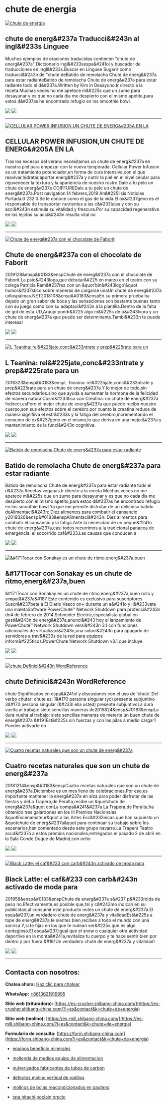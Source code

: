 # chute de energia

<a href="https://swt.shibang-china.com/?l=es&img&k=chute+de+energia" target="_blank">![chute de energia](http://static.shibang-china.com/all-800x300/1489.jpg)</a>

## chute de energ&#237a Traducci&#243n al ingl&#233s Linguee
Muchos ejemplos de oraciones traducidas contienen "chute de energ&#237a" Diccionario ingl&#233sespa&#241ol y buscador de traducciones en ingl&#233s.Buscar en Linguee Sugerir como traducci&#243n de "chute deBatido de remolacha Chute de energ&#237a para estar radianteBatido de remolacha Chute de energ&#237a para estar radiante todo el d&#237a.Written by Kim in Desayuno.Ir directo a la receta.Muchas veces no me apetece m&#225s que un zumo para desayunar y es que no cada dia me despierto con el mismo apetito,para estos d&#237as he encontrado refugio en los smoothie bowl.


<a href="https://whatsapp.shibangsoft.com/WhatsApp.php" target="_blank" title="WhatsApp">![](http://static.shibang-china.com/icon/whatsapp.png)</a> <a href="https://swt.shibang-china.com/?l=es&icon&k=chute+de+energia" target="_blank">![](http://static.shibang-china.com/icon/chat-es.png)</a>

---

<a href="https://swt.shibang-china.com/?l=es&img&k=chute+de+energia" target="_blank">![CELLULAR POWER INFUSION,UN CHUTE DE ENERG&#205A EN LA](http://static.shibang-china.com/all-800x300/752.jpg)</a>

## CELLULAR POWER INFUSION,UN CHUTE DE ENERG&#205A EN LA
Tras los excesos del verano necesitamos un chute de energ&#237a en nuestra piel para empezar con la nueva temporada: Cellular Power Infusion es un tratamiento potenciador,en forma de cura intensiva,con el que reavivar,hidratar,aportar energ&#237a y nutrir la piel en el nivel celular para rejuvenecer la textura y la apariencia de nuestro rostro.Dale a tu pelo un chute de energ&#237a COIFFUREDale a tu pelo un chute de energ&#237a.Post navigation.14 febrero,2019 An&#225lisis Noticias Portada.0 232 0.Se le conoce como el gas de la vida.El ox&#237geno es el responsable de transportar nutrientes a las c&#233lulas y con su acci&#243n estimula su vitalidad y frescura.Por su capacidad regenerativa en los tejidos su acci&#243n resulta vital no


<a href="https://whatsapp.shibangsoft.com/WhatsApp.php" target="_blank" title="WhatsApp">![](http://static.shibang-china.com/icon/whatsapp.png)</a> <a href="https://swt.shibang-china.com/?l=es&icon&k=chute+de+energia" target="_blank">![](http://static.shibang-china.com/icon/chat-es.png)</a>

---

<a href="https://swt.shibang-china.com/?l=es&img&k=chute+de+energia" target="_blank">![Chute de energ&#237a con el chocolate de Faborit](http://static.shibang-china.com/all-800x300/1069.jpg)</a>

## Chute de energ&#237a con el chocolate de Faborit
2019128&ensp&#0183&enspChute de energ&#237a con el chocolate de Faborit.La psic&#243loga,que debutar&#225 en marzo en el teatro con su colega Patricia Ram&#237rez con un &quot'bin&#243logo'&quot humor&#237stico sobre maneras de cargarse unaUn chute de energ&#237a udlaspalmas.NET2018108&ensp&#0183&enspEn su primera prueba ha dejado un gran sabor de boca y las sensaciones son bastante buenas tanto con su juego como con su adaptaci&#243n a la plantilla.Dentro de la falta de gol de esta UD,Araujo pondr&#225 algo m&#225s de p&#243lvora y un chute de energ&#237a que puede ser determinante.Tambi&#233n te puede interesar


<a href="https://whatsapp.shibangsoft.com/WhatsApp.php" target="_blank" title="WhatsApp">![](http://static.shibang-china.com/icon/whatsapp.png)</a> <a href="https://swt.shibang-china.com/?l=es&icon&k=chute+de+energia" target="_blank">![](http://static.shibang-china.com/icon/chat-es.png)</a>

---

<a href="https://swt.shibang-china.com/?l=es&img&k=chute+de+energia" target="_blank">![L Teanina: rel&#225jate,conc&#233ntrate y prep&#225rate para un](http://static.shibang-china.com/all-800x300/950.jpg)</a>

## L Teanina: rel&#225jate,conc&#233ntrate y prep&#225rate para un
2018323&ensp&#0183&enspL Teanina: rel&#225jate,conc&#233ntrate y prep&#225rate para un chute de energ&#237a.Y lo mejor de todo,sin efectos secundarios.sino que ayuda a aumentar la hormona de la felicidad de manera naturalCosm&#233tica con Creatina: un chute de energ&#237a fvdirect.esPero el mejor chute de energ&#237a que puede recibir nuestro cuerpo,son sus efectos sobre el cerebro por cuanto la creatina reduce de manera signifiiva el estr&#233s y la fatiga del cerebro,incrementando el consumo de ox&#237geno en el mismo,lo que deriva en una mejor&#237a y mantenimiento de la funci&#243n cognitiva.


<a href="https://whatsapp.shibangsoft.com/WhatsApp.php" target="_blank" title="WhatsApp">![](http://static.shibang-china.com/icon/whatsapp.png)</a> <a href="https://swt.shibang-china.com/?l=es&icon&k=chute+de+energia" target="_blank">![](http://static.shibang-china.com/icon/chat-es.png)</a>

---

<a href="https://swt.shibang-china.com/?l=es&img&k=chute+de+energia" target="_blank">![Batido de remolacha Chute de energ&#237a para estar radiante](http://static.shibang-china.com/all-800x300/329.jpg)</a>

## Batido de remolacha Chute de energ&#237a para estar radiante
Batido de remolacha Chute de energ&#237a para estar radiante todo el d&#237a Recetas veganas.Ir directo a la receta Muchas veces no me apetece m&#225s que un zumo para desayunar y es que no cada dia me despierto con el mismo apetito,para estos d&#237as he encontrado refugio en los smoothie bowl.Ya que me permite disfrutar de un delicioso batido deAlimentaci&#243n: Diez alimentos para combatir el cansancio y2019326&ensp&#0183&enspAlimentaci&#243n: Diez alimentos para combatir el cansancio y la fatiga.Ante la necesidad de un peque&#241o chute de energ&#237a,casi todos recurrimos a la tradicional panacea de emergencia: el socorrido caf&#233.Las causas que conducen a


<a href="https://whatsapp.shibangsoft.com/WhatsApp.php" target="_blank" title="WhatsApp">![](http://static.shibang-china.com/icon/whatsapp.png)</a> <a href="https://swt.shibang-china.com/?l=es&icon&k=chute+de+energia" target="_blank">![](http://static.shibang-china.com/icon/chat-es.png)</a>

---

<a href="https://swt.shibang-china.com/?l=es&img&k=chute+de+energia" target="_blank">![&#171Tocar con Sonakay es un chute de ritmo,energ&#237a,buen](http://static.shibang-china.com/all-800x300/1183.jpg)</a>

## &#171Tocar con Sonakay es un chute de ritmo,energ&#237a,buen
&#171Tocar con Sonakay es un chute de ritmo,energ&#237a,buen rollo y simpat&#237a&#187 Este contenido es exclusivo para suscriptores Suscr&#237bete a El Diario Vasco on+ durante un a&#241o y ll&#233vate una maletaSoftware PowerChute™ Network Shutdown para protecci&#243n de4 de febrero de 2014 Schneider Electric,especialista global en gesti&#243n de energ&#237a,anunci&#243 hoy el lanzamiento de PowerChute™ Network Shutdown versi&#243n 3.1 con funciones adicionales de virtualizaci&#243n,una soluci&#243n para apagado de servidores a trav&#233s de la red para equipos inform&#225ticos.PowerChute Network Shutdown v3.1,que incluye


<a href="https://whatsapp.shibangsoft.com/WhatsApp.php" target="_blank" title="WhatsApp">![](http://static.shibang-china.com/icon/whatsapp.png)</a> <a href="https://swt.shibang-china.com/?l=es&icon&k=chute+de+energia" target="_blank">![](http://static.shibang-china.com/icon/chat-es.png)</a>

---

<a href="https://swt.shibang-china.com/?l=es&img&k=chute+de+energia" target="_blank">![chute Definici&#243n WordReference](http://static.shibang-china.com/all-800x300/687.jpg)</a>

## chute Definici&#243n WordReference
chute Significados en espa&#241ol y discusiones con el uso de 'chute'.Del verbo chutar: chute es: 1&#170 persona singular (yo) presente subjuntivo 3&#170 persona singular (&#233l ella usted) presente subjuntivoLa dura vuelta al trabajo: siete sencillas maneras de2015824&ensp&#0183&enspLa dura vuelta al trabajo: siete sencillas maneras de meterte un buen chute de energ&#237a &#191Est&#225s sin fuerzas y con las pilas a medio cargar? Puedes activarte en


<a href="https://whatsapp.shibangsoft.com/WhatsApp.php" target="_blank" title="WhatsApp">![](http://static.shibang-china.com/icon/whatsapp.png)</a> <a href="https://swt.shibang-china.com/?l=es&icon&k=chute+de+energia" target="_blank">![](http://static.shibang-china.com/icon/chat-es.png)</a>

---

<a href="https://swt.shibang-china.com/?l=es&img&k=chute+de+energia" target="_blank">![Cuatro recetas naturales que son un chute de energ&#237a](http://static.shibang-china.com/all-800x300/667.jpg)</a>

## Cuatro recetas naturales que son un chute de energ&#237a
20181214&ensp&#0183&enspCuatro recetas naturales que son un chute de energ&#237a.Diciembre es un mes lleno de celebraciones.Por eso,es importante mantener la energ&#237a en alza para poder disfrutar de las fiestas y deLa Trapera,de Peralta,recibe un &quotchute de energ&#237a&quot conLa compa&#241&#237a La Trapera,de Peralta,ha obtenido tres galardones en los III Premios Nacionales &quotEscenamateur&quot a las Artes Esc&#233nicas,que han supuesto un &quotchute de energ&#237a&quot para continuar su trabajo sobre los escenarios,han comentado desde este grupo navarro.La Trapera Teatro acud&#237a a estos premios nacionales,entregados el pasado 2 de abril en la Sala Conde Duque de Madrid,con ocho


<a href="https://whatsapp.shibangsoft.com/WhatsApp.php" target="_blank" title="WhatsApp">![](http://static.shibang-china.com/icon/whatsapp.png)</a> <a href="https://swt.shibang-china.com/?l=es&icon&k=chute+de+energia" target="_blank">![](http://static.shibang-china.com/icon/chat-es.png)</a>

---

<a href="https://swt.shibang-china.com/?l=es&img&k=chute+de+energia" target="_blank">![Black Latte: el caf&#233 con carb&#243n activado de moda para](http://static.shibang-china.com/all-800x300/1163.jpg)</a>

## Black Latte: el caf&#233 con carb&#243n activado de moda para
201958&ensp&#0183&enspChute de energ&#237a s&#237 p&#233rdida de peso no.Efectivamente,es posible que,tal y c&#243mo indican en su publicidad,al consumir este producto notes un chute de energ&#237a.El esqu&#237,un verdadero chute de energ&#237a y vitalidadEst&#225s a tope de energ&#237a,te sientes bien,recibes a todo el mundo con una sonrisa Y,si te fijas en los que te rodean ver&#225s que es algo contagioso.El esqu&#237,igual que el snow o cualquier otra actividad deportiva en la monta&#241a,revitaliza tu cuerpo y te hace sentir bien por dentro y por fuera.&#161Un verdadero chute de energ&#237a y vitalidad!


<a href="https://whatsapp.shibangsoft.com/WhatsApp.php" target="_blank" title="WhatsApp">![](http://static.shibang-china.com/icon/whatsapp.png)</a> <a href="https://swt.shibang-china.com/?l=es&icon&k=chute+de+energia" target="_blank">![](http://static.shibang-china.com/icon/chat-es.png)</a>

---
## Contacta con nosotros:

**Chatea ahora:** [Haz clic para chatear](https://swt.shibang-china.com?l=es&contact&k=chute+de+energia)

**WhatsApp:**  [+8613621919955](https://whatsapp.shibangsoft.com/WhatsApp.php)

**Sitio web (trituradora):** [https://es-crusher.shibang-china.com/](https://es-crusher.shibang-china.com/?l=es&contact&k=chute+de+energia)

**Sitio web (molino):** [https://es-mill.shibang-china.com/](https://es-mill.shibang-china.com/?l=es&contact&k=chute+de+energia)

**Formulario de consulta:** [https://form.shibang-china.com](https://form.shibang-china.com?l=es&contact&k=chute+de+energia)

* [equipos beneficio minerales](../69/equipos%20beneficio%20minerales.md)

* [molienda de medios equipo de alimentacion](../75/molienda%20de%20medios%20equipo%20de%20alimentacion.md)

* [pulverizados fabricantes de tubos de carbón](../76/pulverizados%20fabricantes%20de%20tubos%20de%20carb%C3%B3n.md)

* [defectos molino vertical de rodillos](../77/defectos%20molino%20vertical%20de%20rodillos.md)

* [molinos de bolas reacondicionados en gauteng](../73/molinos%20de%20bolas%20reacondicionados%20en%20gauteng.md)

* [tata hitachi poclain precio](../66/tata%20hitachi%20poclain%20precio.md)